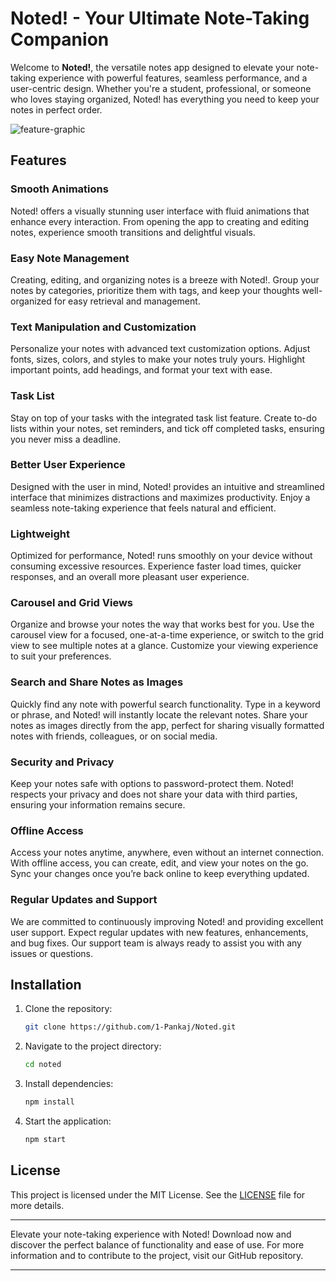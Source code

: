 # Noted! - Your Ultimate Note-Taking Companion

Welcome to **Noted!**, the versatile notes app designed to elevate your note-taking experience with powerful features, seamless performance, and a user-centric design. Whether you're a student, professional, or someone who loves staying organized, Noted! has everything you need to keep your notes in perfect order.

![feature-graphic](https://github.com/user-attachments/assets/efc4fabc-6490-43d3-aa80-344d4aed351a)

## Features

### Smooth Animations
Noted! offers a visually stunning user interface with fluid animations that enhance every interaction. From opening the app to creating and editing notes, experience smooth transitions and delightful visuals.

### Easy Note Management
Creating, editing, and organizing notes is a breeze with Noted!. Group your notes by categories, prioritize them with tags, and keep your thoughts well-organized for easy retrieval and management.

### Text Manipulation and Customization
Personalize your notes with advanced text customization options. Adjust fonts, sizes, colors, and styles to make your notes truly yours. Highlight important points, add headings, and format your text with ease.

### Task List
Stay on top of your tasks with the integrated task list feature. Create to-do lists within your notes, set reminders, and tick off completed tasks, ensuring you never miss a deadline.

### Better User Experience
Designed with the user in mind, Noted! provides an intuitive and streamlined interface that minimizes distractions and maximizes productivity. Enjoy a seamless note-taking experience that feels natural and efficient.

### Lightweight
Optimized for performance, Noted! runs smoothly on your device without consuming excessive resources. Experience faster load times, quicker responses, and an overall more pleasant user experience.

### Carousel and Grid Views
Organize and browse your notes the way that works best for you. Use the carousel view for a focused, one-at-a-time experience, or switch to the grid view to see multiple notes at a glance. Customize your viewing experience to suit your preferences.

### Search and Share Notes as Images
Quickly find any note with powerful search functionality. Type in a keyword or phrase, and Noted! will instantly locate the relevant notes. Share your notes as images directly from the app, perfect for sharing visually formatted notes with friends, colleagues, or on social media.

### Security and Privacy
Keep your notes safe with options to password-protect them. Noted! respects your privacy and does not share your data with third parties, ensuring your information remains secure.

### Offline Access
Access your notes anytime, anywhere, even without an internet connection. With offline access, you can create, edit, and view your notes on the go. Sync your changes once you’re back online to keep everything updated.

### Regular Updates and Support
We are committed to continuously improving Noted! and providing excellent user support. Expect regular updates with new features, enhancements, and bug fixes. Our support team is always ready to assist you with any issues or questions.

## Installation

1. Clone the repository:
   ```bash
   git clone https://github.com/1-Pankaj/Noted.git
   ```

2. Navigate to the project directory:
   ```bash
   cd noted
   ```

3. Install dependencies:
   ```bash
   npm install
   ```

4. Start the application:
   ```bash
   npm start
   ```

## License

This project is licensed under the MIT License. See the [LICENSE](LICENSE) file for more details.

---

Elevate your note-taking experience with Noted! Download now and discover the perfect balance of functionality and ease of use. For more information and to contribute to the project, visit our GitHub repository.

---
